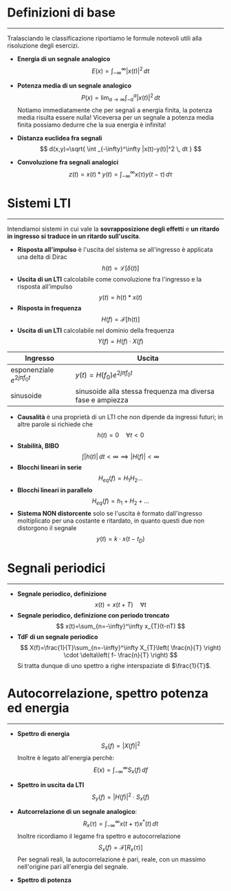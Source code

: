 # Definizioni di base
---
Tralasciando le classificazione riportiamo le formule notevoli utili alla risoluzione degli esercizi.
- **Energia di un segnale analogico** $$
E(x)=\int_{-\infty}^\infty |x(t)|^2 \, dt 
$$
- **Potenza media di un segnale analogico** $$
P(x)=\lim_{ a \to \infty } \int _{-a}^a |x(t)|^2 \, dt  
$$
Notiamo immediatamente che per segnali a energia finita, la potenza media risulta essere nulla!
Viceversa per un segnale a potenza media finita possiamo dedurre che la sua energia è infinita!

- **Distanza euclidea fra segnali** $$
d(x,y)=\sqrt{ \int _{-\infty}^\infty |x(t)-y(t)|^2 \, dt  }
$$
- **Convoluzione fra segnali analogici** $$
z(t)=x(t)*y(t)=\int_{-\infty}^{\infty} x(\tau)y(t-\tau) \, d\tau 
$$

# Sistemi LTI
---
Intendiamoi sistemi in cui vale la **sovrapposizione degli effetti** e **un ritardo in ingresso si traduce in un ritardo sull'uscita**.

- **Risposta all'impulso** è l'uscita del sistema se all'ingresso è applicata una delta di Dirac $$
h(t)=\mathcal{L}[\delta(t)]
$$
- **Uscita di un LTI** calcolabile come convoluzione fra l'ingresso e la risposta all'impulso $$
y(t)=h(t) * x(t)
$$
- **Risposta in frequenza** $$
H(f)=\mathcal{F}[h(t)]
$$
- **Uscita di un LTI** calcolabile nel dominio della frequenza $$
Y(f)=H(f)\cdot X(f)
$$

| Ingresso                        | Uscita                          |
| ------------------------------- | ------------------------------- |
| esponenziale $e^{2j\pi f_{0}t}$ | $y(t)=H(f_{0})e^{2j\pi f_{0}t}$ |
| sinusoide                       | sinusoide alla stessa frequenza ma diversa fase e ampiezza                                |

- **Causalità** è una proprietà di un LTI che non dipende da ingressi futuri; in altre parole si richiede che $$
h(t)=0\quad \forall t <0
$$
- **Stabilità, BIBO** $$
\int |h(t)| \, dt <\infty \implies |H(f)|<\infty 
$$
- **Blocchi lineari in serie** $$
H_{eq}(f)=H_{1}H_{2}\dots
$$
- **Blocchi lineari in parallelo** $$
H_{eq}(f)=h_{1} +H_{2}+\dots
$$
- **Sistema NON distorcente** solo se l'uscita è formato dall'ingresso moltiplicato per una costante e ritardato, in quanto questi due non distorgono il segnale $$
y(t)=k \cdot x(t-t_{D})
$$
# Segnali periodici
---
- **Segnale periodico, definizione** $$
x(t)=x(t+T)\quad \forall t
$$
- **Segnale periodico, definizione con periodo troncato** $$
x(t)=\sum_{n=-\infty}^\infty x_{T}(t-nT)
$$
- **TdF di un segnale periodico** $$
X(f)=\frac{1}{T}\sum_{n=-\infty}^\infty X_{T}\left(  \frac{n}{T} \right) \cdot \delta\left( f- \frac{n}{T} \right)
$$
Si tratta dunque di uno spettro a righe interspaziate di $\frac{1}{T}$.


# Autocorrelazione, spettro potenza ed energia
---
- **Spettro di energia** $$
S_{x}(f)=|X(f)|^2
$$
Inoltre è legato all'energia perchè:
$$
E(x)=\int_{-\infty}^{\infty} S_{x}(f) \, df 
$$
- **Spettro in uscita da LTI** $$
S_{y}(f)=|H(f)|^2 \cdot S_{x}(f)
$$
- **Autcorrelazione di un segnale analogico**: $$
R_{x}(\tau)=\int_{-\infty}^{\infty} x(t+\tau)x^*(t) \, dt 
$$
Inoltre ricordiamo il legame fra spettro e autocorrelazione $$
S_{x}(f)=\mathcal{F}[R_{x}(\tau)]
$$
Per segnali reali, la autocorrelazione è pari, reale, con un massimo nell'origine pari all'energia del segnale.

- **Spettro di potenza** 


#